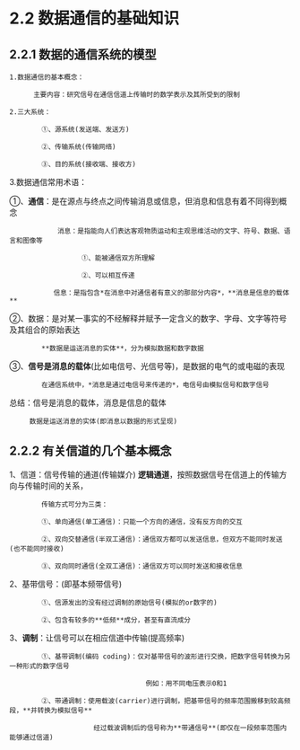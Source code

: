 # 2.2 数据通信的基础知识

## 2.2.1 数据的通信系统的模型

    1.数据通信的基本概念：
          
          主要内容：研究信号在通信信道上传输时的数学表示及其所受到的限制
    
    2.三大系统：
            
            ①、源系统(发送端、发送方)
            
            ②、传输系统(传输网络)
            
            ③、目的系统(接收端、接收方)
   
   3.数据通信常用术语：
  
   ①、**通信**：是在源点与终点之间传输消息或信息，但消息和信息有着不同得到概念
                
                消息：是指能向人们表达客观物质运动和主观思维活动的文字、符号、数据、语言和图像等
                      
                      ①、能被通信双方所理解
                      
                      ②、可以相互传递
               
               信息：是指包含*在消息中对通信者有意义的那部分内容*，**消息是信息的载体**
   
   ②、数据：是对某一事实的不经解释并赋予一定含义的数字、字母、文字等符号及其组合的原始表达
            
            **数据是运送消息的实体**，分为模拟数据和数字数据
   
   ③、**信号是消息的载体**(比如电信号、光信号等)，是数据的电气的或电磁的表现
            
            在通信系统中，*消息是通过电信号来传递的*，电信号由模拟信号和数字信号
   
   总结：信号是消息的载体，消息是信息的载体
         
         数据是运送消息的实体(即消息以数据的形式呈现)
         
## 2.2.2 有关信道的几个基本概念

   1、信道：信号传输的通道(传输媒介) **逻辑通道**，按照数据信号在信道上的传输方向与传输时间的关系，
            
            传输方式可分为三类：
            
            ①、单向通信(单工通信)：只能一个方向的通信，没有反方向的交互
            
            ②、双向交替通信(半双工通信)：通信双方都可以发送信息，但双方不能同时发送(也不能同时接收)
            
            ③、双向同时通信(全双工通信)：通信双方可以同时发送和接收信息
   
   2、基带信号：(即基本频带信号)
            
            ①、信源发出的没有经过调制的原始信号(模拟的or数字的)
            
            ②、包含有较多的**低频**成分，甚至有直流成分
   
   3、**调制**：让信号可以在相应信道中传输(提高频率)
            
            ①、基带调制(编码 coding)：仅对基带信号的波形进行交换，把数字信号转换为另一种形式的数字信号
                                      
                                      例如：用不同电压表示0和1
            
            ②、带通调制：使用载波(carrier)进行调制，把基带信号的频率范围搬移到较高频段，**并转换为模拟信号**
                         
                         经过载波调制后的信号称为**带通信号**(即仅在一段频率范围内能够通过信道)
   
   
   
   
   
   

